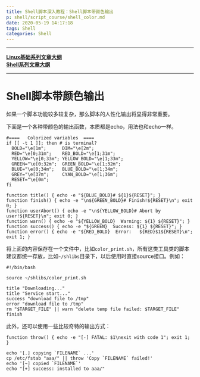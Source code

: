 ```yaml
---
title: Shell脚本深入教程：Shell脚本带颜色输出
p: shell/script_course/shell_color.md
date: 2020-05-19 14:17:18
tags: Shell
categories: Shell
---
```


------

**[Linux基础系列文章大纲](/linux/index)**  
**[Shell系列文章大纲](/shell/index)**  

------

# Shell脚本带颜色输出

如果一个脚本功能较多较复杂，那么脚本的人性化输出将显得非常重要。

下面是一个各种带颜色的输出函数，本质都是echo，用法也和echo一样。
```shell
#====   Colorized variables  ====
if [[ -t 1 ]]; then # is terminal?
  BOLD="\e[1m";      DIM="\e[2m";
  RED="\e[0;31m";    RED_BOLD="\e[1;31m";
  YELLOW="\e[0;33m"; YELLOW_BOLD="\e[1;33m";
  GREEN="\e[0;32m";  GREEN_BOLD="\e[1;32m";
  BLUE="\e[0;34m";   BLUE_BOLD="\e[1;34m";
  GREY="\e[37m";     CYAN_BOLD="\e[1;36m";
  RESET="\e[0m";
fi

function title() { echo -e "${BLUE_BOLD}# ${1}${RESET}"; }
function finish() { echo -e "\n${GREEN_BOLD}# Finish!${RESET}\n"; exit 0; }
function userAbort() { echo -e "\n${YELLOW_BOLD}# Abort by user!${RESET}\n"; exit 0; }
function warn() { echo -e "${YELLOW_BOLD}  Warning: ${1} ${RESET}"; }
function success() { echo -e "${GREEN}  Success: ${1} ${RESET}"; }
function error() { echo -e "${RED_BOLD}  Error:   ${RED}$1${RESET}\n"; exit 1; }
```

将上面的内容保存在一个文件中，比如`color_print.sh`，所有这类工具类的脚本建议都统一存放，比如`~/shlibs`目录下，以后使用时直接source接口。例如：
```shell
#!/bin/bash

source ~/shlibs/color_print.sh

title "Downloading..."
title "Service start..."
success "download file to /tmp"
error "download file to /tmp"
rm "$TARGET_FILE" || warn "delete temp file failed: $TARGET_FILE"
finish
```

此外，还可以使用一些比较奇特的输出方式：
```shell
function throw() { echo -e "[-] FATAL: $1\nexit with code 1"; exit 1; }

echo '[.] copying `FILENAME` ...'
cp /etc/fstab "aaa/" || throw 'Copy `FILENAME` failed!'
echo '[~] copied `FILENAME`'
echo "[+] success: installed to aaa/"
```